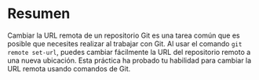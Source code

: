 # Resumen

Cambiar la URL remota de un repositorio Git es una tarea común que es posible que necesites realizar al trabajar con Git. Al usar el comando `git remote set-url`, puedes cambiar fácilmente la URL del repositorio remoto a una nueva ubicación. Esta práctica ha probado tu habilidad para cambiar la URL remota usando comandos de Git.
